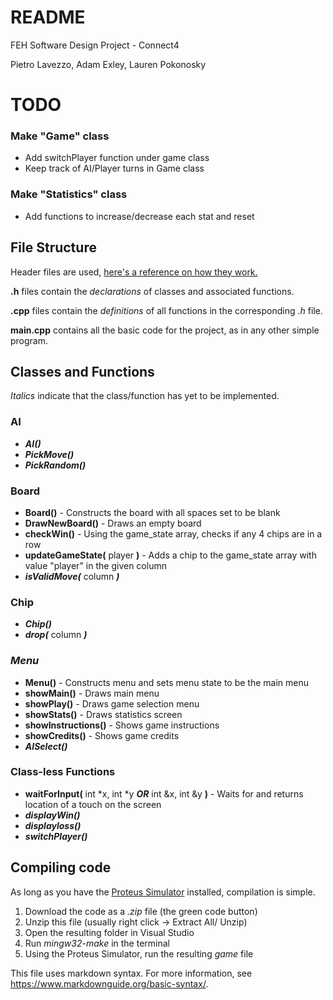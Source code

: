 # README
FEH Software Design Project - Connect4

Pietro Lavezzo, Adam Exley, Lauren Pokonosky
# TODO
### Make "Game" class
- Add switchPlayer function under game class
- Keep track of AI/Player turns in Game class
### Make "Statistics" class
- Add functions to increase/decrease each stat and reset

## File Structure

Header files are used, [here's a reference on how they work.](https://www.learncpp.com/cpp-tutorial/header-files/)

**.h** files contain the *declarations* of classes and associated functions.

**.cpp** files contain the *definitions* of all functions in the corresponding *.h* file.

**main.cpp** contains all the basic code for the project, as in any other simple program.

## Classes and Functions
*Italics* indicate that the class/function has yet to be implemented.

### AI
- ***AI()***
- ***PickMove()***
- ***PickRandom()***

### Board
- **Board()** - Constructs the board with all spaces set to be blank
- **DrawNewBoard()** - Draws an empty board
- **checkWin()** - Using the game_state array, checks if any 4 chips are in a row
- **updateGameState(** player **)** - Adds a chip to the game_state array with value "player" in the given column
- ***isValidMove(*** column ***)***

### Chip
- ***Chip()***
- ***drop(*** column ***)***

### *Menu* 
- **Menu()** - Constructs menu and sets menu state to be the main menu
- **showMain()** - Draws main menu
- **showPlay()** - Draws game selection menu
- **showStats()** - Draws statistics screen
- **showInstructions()** - Shows game instructions
- **showCredits()** - Shows game credits
- ***AISelect()***

### Class-less Functions
- **waitForInput(** int *x, int *y ***OR*** int &x, int &y **)** - Waits for and returns location of a touch on the screen
- ***displayWin()***
- ***displayloss()***
- ***switchPlayer()***

## Compiling code
As long as you have the [Proteus Simulator](https://feh.osu.edu/simulator/) installed, compilation is simple.

1. Download the code as a *.zip* file (the green code button)
2. Unzip this file (usually right click -> Extract All/ Unzip)
3. Open the resulting folder in Visual Studio
4. Run *mingw32-make* in the terminal
5. Using the Proteus Simulator, run the resulting *game* file



This file uses markdown syntax. For more information, see https://www.markdownguide.org/basic-syntax/.
